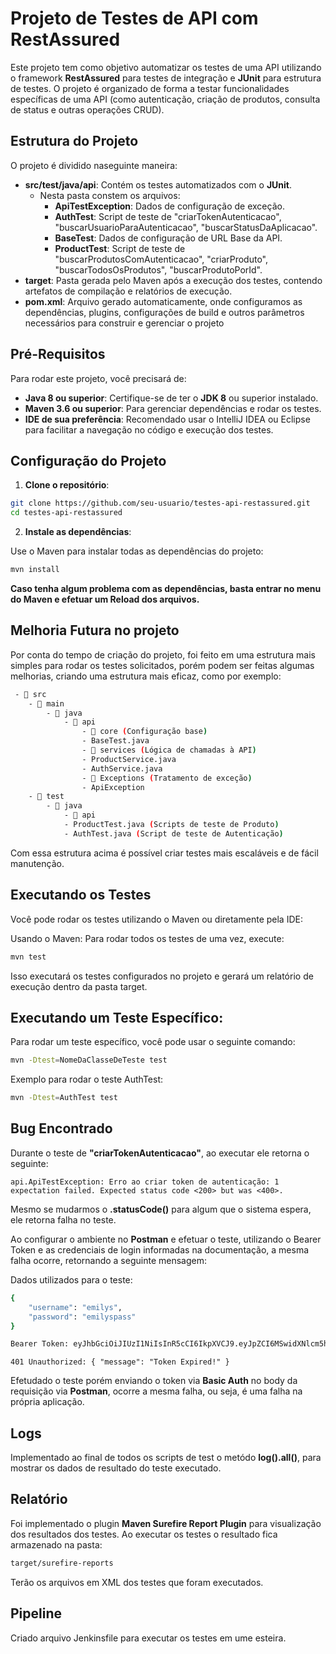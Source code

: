 # Projeto de Testes de API com RestAssured

Este projeto tem como objetivo automatizar os testes de uma API utilizando o framework **RestAssured** para testes de integração e **JUnit** para estrutura de testes. O projeto é organizado de forma a testar funcionalidades específicas de uma API (como autenticação, criação de produtos, consulta de status e outras operações CRUD).

## Estrutura do Projeto

O projeto é dividido naseguinte maneira:

- **src/test/java/api**: Contém os testes automatizados com o **JUnit**.
    - Nesta pasta constem os arquivos: 
        - **ApiTestException**: Dados de configuração de exceção.
        - **AuthTest**: Script de teste de "criarTokenAutenticacao", "buscarUsuarioParaAutenticacao", "buscarStatusDaAplicacao".
        - **BaseTest**: Dados de configuração de URL Base da API.
        - **ProductTest**: Script de teste de "buscarProdutosComAutenticacao", "criarProduto", "buscarTodosOsProdutos", "buscarProdutoPorId".
- **target**: Pasta gerada pelo Maven após a execução dos testes, contendo artefatos de compilação e relatórios de execução.
- **pom.xml**: Arquivo gerado automaticamente, onde configuramos as dependências, plugins, configurações de build e outros parâmetros necessários para construir e gerenciar o projeto
## Pré-Requisitos

Para rodar este projeto, você precisará de:

- **Java 8 ou superior**: Certifique-se de ter o **JDK 8** ou superior instalado.
- **Maven 3.6 ou superior**: Para gerenciar dependências e rodar os testes.
- **IDE de sua preferência**: Recomendado usar o IntelliJ IDEA ou Eclipse para facilitar a navegação no código e execução dos testes.

## Configuração do Projeto

1. **Clone o repositório**:

```bash
git clone https://github.com/seu-usuario/testes-api-restassured.git
cd testes-api-restassured
```
2. **Instale as dependências**:

Use o Maven para instalar todas as dependências do projeto:
```bash
mvn install
```

**Caso tenha algum problema com as dependências, basta entrar no menu do Maven e efetuar um Reload dos arquivos.**
## Melhoria Futura no projeto

Por conta do tempo de criação do projeto, foi feito em uma estrutura mais simples para rodar os testes solicitados, porém podem ser feitas algumas melhorias, criando uma estrutura mais eficaz, como por exemplo: 
```bash
 - 📁 src
    - 📁 main
        - 📁 java
            - 📁 api
                - 📁 core (Configuração base)
                - BaseTest.java 
                - 📁 services (Lógica de chamadas à API)
                - ProductService.java
                - AuthService.java
                - 📁 Exceptions (Tratamento de exceção)
                - ApiException 
    - 📁 test
        - 📁 java
            - 📁 api
            - ProductTest.java (Scripts de teste de Produto)
            - AuthTest.java (Script de teste de Autenticação)
```
Com essa estrutura acima é possível criar testes mais escaláveis e de fácil manutenção.
## Executando os Testes
Você pode rodar os testes utilizando o Maven ou diretamente pela IDE:

Usando o Maven:
Para rodar todos os testes de uma vez, execute:
```bash
mvn test
```
Isso executará os testes configurados no projeto e gerará um relatório de execução dentro da pasta target.

## Executando um Teste Específico:
Para rodar um teste específico, você pode usar o seguinte comando:

```bash
mvn -Dtest=NomeDaClasseDeTeste test
```
Exemplo para rodar o teste AuthTest:

```bash
mvn -Dtest=AuthTest test
```
## Bug Encontrado

Durante o teste de **"criarTokenAutenticacao"**, ao executar ele retorna o seguinte: 

`api.ApiTestException: Erro ao criar token de autenticação: 1 expectation failed.
Expected status code <200> but was <400>.`

Mesmo se mudarmos o **.statusCode()** para algum que o sistema espera, ele retorna falha no teste. 

Ao configurar o ambiente no **Postman** e efetuar o teste, utilizando o Bearer Token e as credenciais de login informadas na documentação, a mesma falha ocorre, retornando a seguinte mensagem:

Dados utilizados para o teste: 
```bash
{
    "username": "emilys",
    "password": "emilyspass"
}

Bearer Token: eyJhbGciOiJIUzI1NiIsInR5cCI6IkpXVCJ9.eyJpZCI6MSwidXNlcm5hbWUiOiJlbWlseXMiLCJlbWFpbCI6ImVtaWx5LmpvaG5zb25AeC5kdW1teWpzb24uY29tIiwiZmlyc3ROYW1lIjoiRW1pbHkiLCJsYXN0TmFtZSI6IkpvaG5zb24iLCJnZW5kZXIiOiJmZW1hbGUiLCJpbWFnZSI6Imh0dHBzOi8vZHVtbXlqc29uLmNvbS9pY29uL2VtaWx5cy8xMjgiLCJpYXQiOjE3MjEwNTM2OTAsImV4cCI6MTcyMTA1NzI5MH0.-Sx6wqGBBm0vCNTYXYR30XLijgeKufAZC14BRzMr388
```
`
401 Unauthorized: {
    "message": "Token Expired!"
}
`

Efetudado o teste porém enviando o token via **Basic Auth** no body da requisição via **Postman**, ocorre a mesma falha, ou seja, é uma falha na própria aplicação.

## Logs
Implementado ao final de todos os scripts de test o metódo **log().all()**, para mostrar os dados de resultado do teste executado.

## Relatório
Foi implementado o plugin **Maven Surefire Report Plugin** para visualização dos resultados dos testes. Ao executar os testes o resultado fica armazenado na pasta:

```bash
target/surefire-reports
```
Terão os arquivos em XML dos testes que foram executados.

## Pipeline

Criado arquivo Jenkinsfile para executar os testes em ume esteira.
